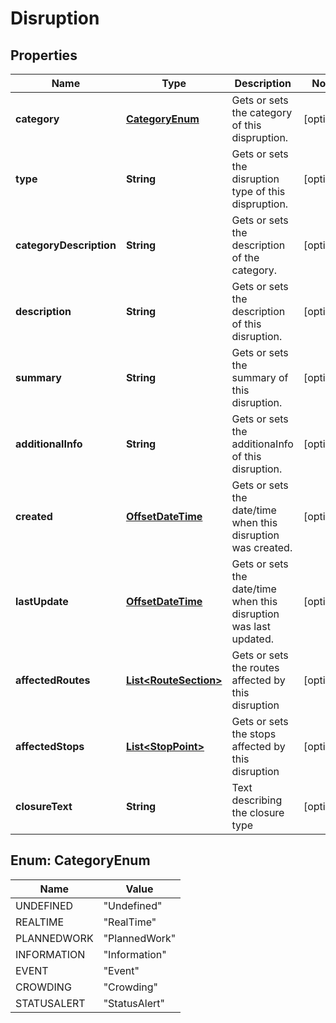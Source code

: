 
# Disruption

## Properties
Name | Type | Description | Notes
------------ | ------------- | ------------- | -------------
**category** | [**CategoryEnum**](#CategoryEnum) | Gets or sets the category of this dispruption. |  [optional]
**type** | **String** | Gets or sets the disruption type of this dispruption. |  [optional]
**categoryDescription** | **String** | Gets or sets the description of the category. |  [optional]
**description** | **String** | Gets or sets the description of this disruption. |  [optional]
**summary** | **String** | Gets or sets the summary of this disruption. |  [optional]
**additionalInfo** | **String** | Gets or sets the additionaInfo of this disruption. |  [optional]
**created** | [**OffsetDateTime**](OffsetDateTime.md) | Gets or sets the date/time when this disruption was created. |  [optional]
**lastUpdate** | [**OffsetDateTime**](OffsetDateTime.md) | Gets or sets the date/time when this disruption was last updated. |  [optional]
**affectedRoutes** | [**List&lt;RouteSection&gt;**](RouteSection.md) | Gets or sets the routes affected by this disruption |  [optional]
**affectedStops** | [**List&lt;StopPoint&gt;**](StopPoint.md) | Gets or sets the stops affected by this disruption |  [optional]
**closureText** | **String** | Text describing the closure type |  [optional]


<a name="CategoryEnum"></a>
## Enum: CategoryEnum
Name | Value
---- | -----
UNDEFINED | &quot;Undefined&quot;
REALTIME | &quot;RealTime&quot;
PLANNEDWORK | &quot;PlannedWork&quot;
INFORMATION | &quot;Information&quot;
EVENT | &quot;Event&quot;
CROWDING | &quot;Crowding&quot;
STATUSALERT | &quot;StatusAlert&quot;



